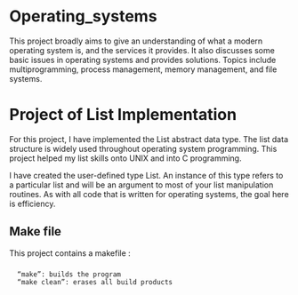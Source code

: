 # Operating_systems
This project broadly aims to give an understanding of what a modern operating system is, and the services it provides. It also discusses some basic issues in operating systems and provides solutions. Topics include multiprogramming, process management, memory management, and file systems.

# Project of List Implementation

For this project, I have implemented the List abstract data type. The list data structure is widely used throughout operating system programming. This project helped my list skills onto UNIX and into C programming.

I have created the user-defined type List. An instance of this type refers to a particular list and will be an argument to most of your list manipulation routines. As with all code that is written for operating systems, the goal here is efficiency.

## Make file
This project contains a makefile :
###
      “make”: builds the program
      “make clean”: erases all build products 

